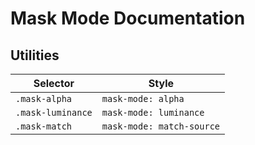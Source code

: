 # Mask Mode Documentation

## Utilities

| Selector          | Style                     |
| ----------------- | ------------------------- |
| `.mask-alpha`     | `mask-mode: alpha`        |
| `.mask-luminance` | `mask-mode: luminance`    |
| `.mask-match`     | `mask-mode: match-source` |
